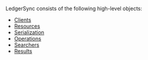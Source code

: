 LedgerSync consists of the following high-level objects:

- [Clients](01--clients.md)
- [Resources](02--resources.md)
- [Serialization](#serialization)
- [Operations](#operations)
- [Searchers](#searchers)
- [Results]()
